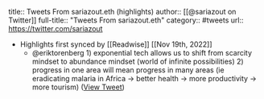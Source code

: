 title:: Tweets From sariazout.eth (highlights)
author:: [[@sariazout on Twitter]]
full-title:: "Tweets From sariazout.eth"
category:: #tweets
url:: https://twitter.com/sariazout

- Highlights first synced by [[Readwise]] [[Nov 19th, 2022]]
	- @eriktorenberg 1) exponential tech allows us to shift from scarcity mindset to abundance mindset (world of infinite possibilities)
	  2) progress in one area will mean progress in many areas (ie eradicating malaria in Africa -> better health -> more productivity -> more tourism) ([View Tweet](https://twitter.com/sariazout/status/1051988592350904333))